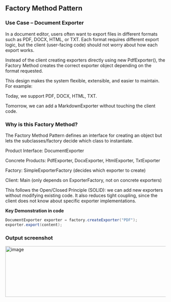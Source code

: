 ## Factory Method Pattern
### Use Case – Document Exporter

In a document editor, users often want to export files in different formats such as PDF, DOCX, HTML, or TXT.
Each format requires different export logic, but the client (user-facing code) should not worry about how each export works.

Instead of the client creating exporters directly using new PdfExporter(), the Factory Method creates the correct exporter object depending on the format requested.

This design makes the system flexible, extensible, and easier to maintain.
For example:

Today, we support PDF, DOCX, HTML, TXT.

Tomorrow, we can add a MarkdownExporter without touching the client code.

### Why is this Factory Method?

The Factory Method Pattern defines an interface for creating an object but lets the subclasses/factory decide which class to instantiate.

Product Interface: DocumentExporter

Concrete Products: PdfExporter, DocxExporter, HtmlExporter, TxtExporter

Factory: SimpleExporterFactory (decides which exporter to create)

Client: Main (only depends on ExporterFactory, not on concrete exporters)

This follows the Open/Closed Principle (SOLID): we can add new exporters without modifying existing code.
It also reduces tight coupling, since the client does not know about specific exporter implementations.

**Key Demonstration in code**
```java
DocumentExporter exporter = factory.createExporter("PDF");
exporter.export(content);
```

### Output screenshot
<img width="601" height="160" alt="image" src="https://github.com/user-attachments/assets/96e59926-d6f9-46ce-a7b7-39d9c695a732" />
